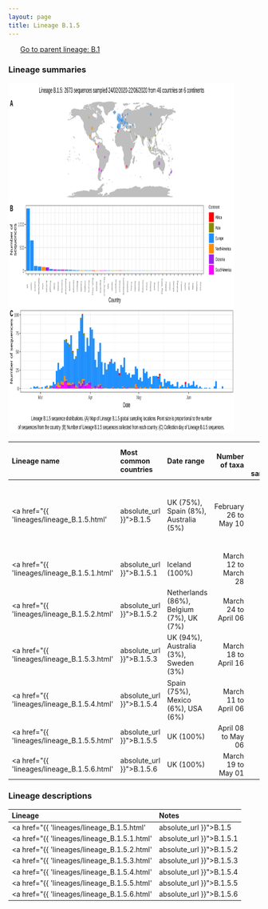 ```yaml
---
layout: page
title: Lineage B.1.5
---
```




<p>
<ul class="actions small">
	 <a href="{{ 'lineages/lineage_B.1.html' | absolute_url }}" class="button special fit">Go to parent lineage: B.1</a>
</ul>
</p>
<h3> Lineage summaries</h3>

<img src="../assets/images/B.1.5.svg" alt="B.1.5 lineage summary figure" width="90%" height="700px" />


| Lineage name | Most common countries | Date range | Number of taxa |  Days since last sampling | Known Travel | Recall value |
|:-----|:-----|:-------|-------:|-------:|:---------|--------:|
| <a href="{{ 'lineages/lineage_B.1.5.html' | absolute_url }}">B.1.5</a> | UK (75%), Spain (8%), Australia (5%) | February 26 to May 10 | 710 | 0 | Spain to Iceland (2)<br/> Switzerland to Iceland (3)<br/> Portugal to Taiwan (1)<br/> Saudia_Arabia to Turkey (1)<br/> | 71.41 |
| <a href="{{ 'lineages/lineage_B.1.5.1.html' | absolute_url }}">B.1.5.1</a> | Iceland (100%) | March 12 to March 28 | 93 | 43 | Argentina to Iceland (1)<br/> | 100.0 |
| <a href="{{ 'lineages/lineage_B.1.5.2.html' | absolute_url }}">B.1.5.2</a> | Netherlands (86%), Belgium (7%), UK (7%) | March 24 to April 06 | 14 | 34 |  | 100.0 |
| <a href="{{ 'lineages/lineage_B.1.5.3.html' | absolute_url }}">B.1.5.3</a> | UK (94%), Australia (3%), Sweden (3%) | March 18 to April 16 | 33 | 24 |  | 100.0 |
| <a href="{{ 'lineages/lineage_B.1.5.4.html' | absolute_url }}">B.1.5.4</a> | Spain (75%), Mexico (6%), USA (6%) | March 11 to April 06 | 16 | 34 |  | 100.0 |
| <a href="{{ 'lineages/lineage_B.1.5.5.html' | absolute_url }}">B.1.5.5</a> | UK (100%) | April 08 to May 06 | 33 | 4 |  | 100.0 |
| <a href="{{ 'lineages/lineage_B.1.5.6.html' | absolute_url }}">B.1.5.6</a> | UK (100%) | March 19 to May 01 | 32 | 9 |  | 100.0 |

<h3>Lineage descriptions</h3>

| Lineage | Notes |
|:-----|:-----|
| <a href="{{ 'lineages/lineage_B.1.5.html' | absolute_url }}">B.1.5</a> | England/ Spain/ Turkey/ Australia/ USA/ Brasil. Low support at parent node now, potentially as a result of homoplasies (BS=5) |
| <a href="{{ 'lineages/lineage_B.1.5.1.html' | absolute_url }}">B.1.5.1</a> | Iceland (BS=27), but all sequences suggest an Icelandic lineage |
| <a href="{{ 'lineages/lineage_B.1.5.2.html' | absolute_url }}">B.1.5.2</a> | Netherlands (BS=100) |
| <a href="{{ 'lineages/lineage_B.1.5.3.html' | absolute_url }}">B.1.5.3</a> | England (now containing an Australian & Swedish seqeuence) (BS=96) |
| <a href="{{ 'lineages/lineage_B.1.5.4.html' | absolute_url }}">B.1.5.4</a> | Spain (BS=100) |
| <a href="{{ 'lineages/lineage_B.1.5.5.html' | absolute_url }}">B.1.5.5</a> | England (BS=100) |
| <a href="{{ 'lineages/lineage_B.1.5.6.html' | absolute_url }}">B.1.5.6</a> | UK (BS=100) |

